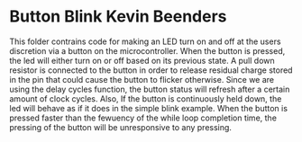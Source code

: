 # Button Blink Kevin Beenders
This folder contrains code for making an LED turn on and off at the users discretion via a button on the microcontroller. When the button is pressed, the led will either turn on or off based on its previous state. A pull down resistor is connected to the button in order to release residual charge stored in the pin that could cause the button to flicker otherwise. Since we are using the delay cycles function, the button status will refresh after a certain amount of clock cycles. Also, If the button is continuously held down, the led will behave as if it does in the simple blink example. When the button is pressed faster than the fewuency of the while loop completion time, the pressing of the button will be unresponsive to any pressing. 
